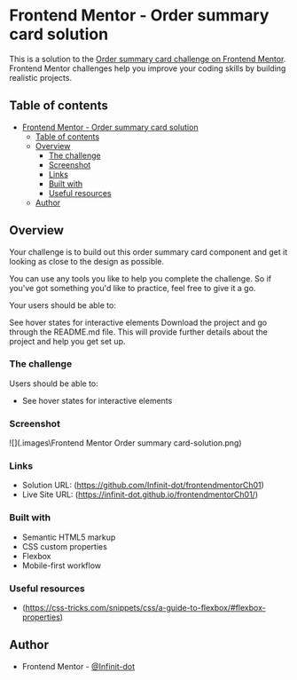 # Frontend Mentor - Order summary card solution

This is a solution to the [Order summary card challenge on Frontend Mentor](https://www.frontendmentor.io/challenges/order-summary-component-QlPmajDUj). Frontend Mentor challenges help you improve your coding skills by building realistic projects.

## Table of contents

- [Frontend Mentor - Order summary card solution](#frontend-mentor---order-summary-card-solution)
  - [Table of contents](#table-of-contents)
  - [Overview](#overview)
    - [The challenge](#the-challenge)
    - [Screenshot](#screenshot)
    - [Links](#links)
    - [Built with](#built-with)
    - [Useful resources](#useful-resources)
  - [Author](#author)

## Overview

Your challenge is to build out this order summary card component and get it looking as close to the design as possible.

You can use any tools you like to help you complete the challenge. So if you've got something you'd like to practice, feel free to give it a go.

Your users should be able to:

See hover states for interactive elements
Download the project and go through the README.md file. This will provide further details about the project and help you get set up.

### The challenge

Users should be able to:

- See hover states for interactive elements

### Screenshot

![](.images\Frontend Mentor Order summary card-solution.png)

### Links

- Solution URL: (https://github.com/Infinit-dot/frontendmentorCh01)
- Live Site URL: (https://infinit-dot.github.io/frontendmentorCh01/)

### Built with

- Semantic HTML5 markup
- CSS custom properties
- Flexbox
- Mobile-first workflow

### Useful resources

- (<https://css-tricks.com/snippets/css/a-guide-to-flexbox/#flexbox-properties>)

## Author
- Frontend Mentor - [@Infinit-dot](https://www.frontendmentor.io/profile/Infinit-dot)
